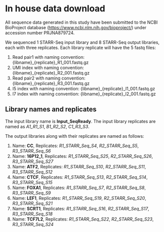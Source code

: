 # In house data download
All sequence data generated in this study have been submitted to the NCBI BioProject database (https://www.ncbi.nlm.nih.gov/bioproject/) under accession number PRJNA879724. 

We sequenced 1 STARR-Seq input library and 8 STARR-Seq output libraries, each with three replicates. Each library replicate will have the 5 fastq files:

1. Read pair1 with naming convention: {libname}\_{replicate}\_R1_001.fastq.gz
2. UMI index with naming convention: {libname}\_{replicate}\_R2_001.fastq.gz
3. Read pair2 with naming convention: {libname}\_{replicate}\_R3_001.fastq.gz
4. I5 index with naming convention: {libname}\_{replicate}\_I1_001.fastq.gz
5. I7 index with naming convention: {libname}\_{replicate}\_I2_001.fastq.gz

## Library names and replicates
The input library name is **Input_SeqReady**. The input library replicates are named as *A1_R1_S1*, *B1_R2_S2*, *C1_R3_S3*. 

The output libraries along with their replicates are named as follows:

1. Name: **CC**, Replicates: *R1_STARR_Seq_S4*, *R2_STARR_Seq_S5*, *R3_STARR_Seq_S6*
2. Name: **16P12_1**, Replicates: *R1_STARR_Seq_S25*, *R2_STARR_Seq_S26*, *R3_STARR_Seq_S27*
3. Name: **ATF2**, Replicates: *R1_STARR_Seq_S10*, *R2_STARR_Seq_S11*, *R3_STARR_Seq_S12*
4. Name: **CTCF**, Replicates: *R1_STARR_Seq_S13*, *R2_STARR_Seq_S14*, *R3_STARR_Seq_S15*
5. Name: **FOXA1**, Replicates: *R1_STARR_Seq_S7*, *R2_STARR_Seq_S8*, *R3_STARR_Seq_S9*
6. Name: **LEF1**, Replicates: *R1_STARR_Seq_S19*, *R2_STARR_Seq_S20*, *R3_STARR_Seq_S21*
7. Name: **SCRT1**, Replicates: *R1_STARR_Seq_S16*, *R2_STARR_Seq_S17*, *R3_STARR_Seq_S18*
8. Name: **TCF7L2**, Replicates: *R1_STARR_Seq_S22*, *R2_STARR_Seq_S23*, *R3_STARR_Seq_S24*
